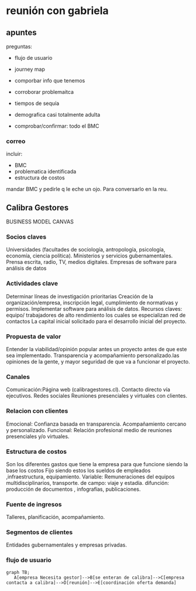 # reunión con gabriela

## apuntes

preguntas:

- flujo de usuario
- journey map
- comporbar info que tenemos
- corroborar problemaitca
- tiempos de sequía
- demografica casi totalmente adulta

- comprobar/confirmar: todo el BMC

### correo

incluir:

- BMC
- problematica identificada
- estructura de costos

mandar BMC y pedirle q le eche un ojo. Para conversarlo en la reu.

## Calibra Gestores

BUSINESS MODEL CANVAS

### Socios claves

Universidades (facultades de sociología, antropología, psicología, economía, ciencia política).
Ministerios y servicios gubernamentales.
Prensa escrita, radio, TV, medios digitales.
Empresas de software para análisis de datos

### Actividades clave

Determinar líneas de investigación prioritarias
Creación de la organización/empresa, inscripción legal, cumplimiento de normativas y permisos.
Implementar software para análisis de datos.
Recursos claves: equipo/ trabajadores de alto rendimiento los cuales se especializan
red de contactos
La capital inicial solicitado para el desarrollo inicial del proyecto.

### Propuesta de valor

Entender la viabilidad/opinión popular antes un proyecto antes de que este sea implementado.
Transparencia y acompañamiento personalizado.las opiniones de la gente, y mayor seguridad de que va a funcionar el proyecto.

### Canales

Comunicación:Página web (calibragestores.cl).
Contacto directo vía ejecutivos.
Redes sociales
Reuniones presenciales y virtuales con clientes.

### Relacion con clientes

Emocional: Confianza basada en transparencia. Acompañamiento cercano y personalizado. 
Funcional: Relación profesional medio de reuniones presenciales y/o virtuales.

### Estructura de costos

Son los diferentes gastos  que tiene la empresa para que funcione siendo la base los costos  Fijo siendo estos los sueldos de empleados ,infraestructura, equipamiento.
Variable: Remuneraciones del equipos multidisciplinarios, transporte.
de campo: viaje y estadía.
difunción: producción de documentos , infografías, publicaciones.

### Fuente de ingresos

Talleres, planificación, acompañamiento.

### Segmentos de clientes

Entidades gubernamentales y empresas privadas.

### flujo de usuario

```mermaid
graph TB;
   A[empresa Necesita gestor]-->B[se enteran de calibra]-->C[empresa contacta a calibra]-->D[reunión]-->E[coordinación oferta demanda]
```